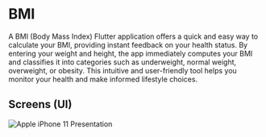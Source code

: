 # BMI 

A BMI (Body Mass Index) Flutter application offers a quick and easy way to calculate your BMI, providing instant feedback on your health status. By entering your weight and height, the app immediately computes your BMI and classifies it into categories such as underweight, normal weight, overweight, or obesity. This intuitive and user-friendly tool helps you monitor your health and make informed lifestyle choices.

## Screens (UI)

![Apple iPhone 11 Presentation](https://github.com/MohamedEssam9009/bmi_app/assets/77198018/23b25cf2-9955-4536-aeab-062cce185ce3)
